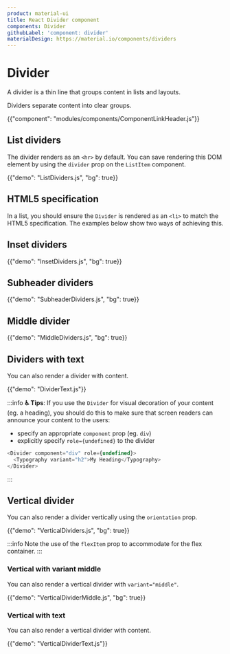 ```yaml
---
product: material-ui
title: React Divider component
components: Divider
githubLabel: 'component: divider'
materialDesign: https://material.io/components/dividers
---
```


# Divider

<p class="description">A divider is a thin line that groups content in lists and layouts.</p>

Dividers separate content into clear groups.

{{"component": "modules/components/ComponentLinkHeader.js"}}

## List dividers

The divider renders as an `<hr>` by default.
You can save rendering this DOM element by using the `divider` prop on the `ListItem` component.

{{"demo": "ListDividers.js", "bg": true}}

## HTML5 specification

In a list, you should ensure the `Divider` is rendered as an `<li>` to match the HTML5 specification.
The examples below show two ways of achieving this.

## Inset dividers

{{"demo": "InsetDividers.js", "bg": true}}

## Subheader dividers

{{"demo": "SubheaderDividers.js", "bg": true}}

## Middle divider

{{"demo": "MiddleDividers.js", "bg": true}}

## Dividers with text

You can also render a divider with content.

{{"demo": "DividerText.js"}}

:::info
**♿️ Tips**: If you use the `Divider` for visual decoration of your content (eg. a heading), you should do this to make sure that screen readers can announce your content to the users:

- specify an appropriate `component` prop (eg. `div`)
- explicitly specify `role={undefined}` to the divider

```js
<Divider component="div" role={undefined}>
  <Typography variant="h2">My Heading</Typography>
</Divider>
```

:::

## Vertical divider

You can also render a divider vertically using the `orientation` prop.

{{"demo": "VerticalDividers.js", "bg": true}}

:::info
Note the use of the `flexItem` prop to accommodate for the flex container.
:::

### Vertical with variant middle

You can also render a vertical divider with `variant="middle"`.

{{"demo": "VerticalDividerMiddle.js", "bg": true}}

### Vertical with text

You can also render a vertical divider with content.

{{"demo": "VerticalDividerText.js"}}
